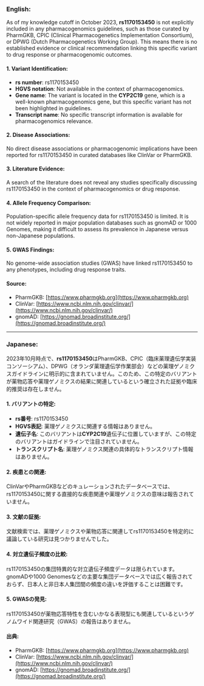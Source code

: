 ### English:
As of my knowledge cutoff in October 2023, **rs1170153450** is not explicitly included in any pharmacogenomics guidelines, such as those curated by PharmGKB, CPIC (Clinical Pharmacogenetics Implementation Consortium), or DPWG (Dutch Pharmacogenetics Working Group). This means there is no established evidence or clinical recommendation linking this specific variant to drug response or pharmacogenomic outcomes.

#### 1. Variant Identification:
- **rs number**: rs1170153450
- **HGVS notation**: Not available in the context of pharmacogenomics.
- **Gene name**: The variant is located in the **CYP2C19** gene, which is a well-known pharmacogenomics gene, but this specific variant has not been highlighted in guidelines.
- **Transcript name**: No specific transcript information is available for pharmacogenomics relevance.

#### 2. Disease Associations:
No direct disease associations or pharmacogenomic implications have been reported for rs1170153450 in curated databases like ClinVar or PharmGKB.

#### 3. Literature Evidence:
A search of the literature does not reveal any studies specifically discussing rs1170153450 in the context of pharmacogenomics or drug response.

#### 4. Allele Frequency Comparison:
Population-specific allele frequency data for rs1170153450 is limited. It is not widely reported in major population databases such as gnomAD or 1000 Genomes, making it difficult to assess its prevalence in Japanese versus non-Japanese populations.

#### 5. GWAS Findings:
No genome-wide association studies (GWAS) have linked rs1170153450 to any phenotypes, including drug response traits.

#### Source:
- PharmGKB: [https://www.pharmgkb.org](https://www.pharmgkb.org)
- ClinVar: [https://www.ncbi.nlm.nih.gov/clinvar/](https://www.ncbi.nlm.nih.gov/clinvar/)
- gnomAD: [https://gnomad.broadinstitute.org/](https://gnomad.broadinstitute.org/)

---

### Japanese:
2023年10月時点で、**rs1170153450**はPharmGKB、CPIC（臨床薬理遺伝学実装コンソーシアム）、DPWG（オランダ薬理遺伝学作業部会）などの薬理ゲノミクスガイドラインに明示的に含まれていません。このため、この特定のバリアントが薬物応答や薬理ゲノミクスの結果に関連しているという確立された証拠や臨床的推奨は存在しません。

#### 1. バリアントの特定:
- **rs番号**: rs1170153450
- **HGVS表記**: 薬理ゲノミクスに関連する情報はありません。
- **遺伝子名**: このバリアントは**CYP2C19**遺伝子に位置していますが、この特定のバリアントはガイドラインで注目されていません。
- **トランスクリプト名**: 薬理ゲノミクス関連の具体的なトランスクリプト情報はありません。

#### 2. 疾患との関連:
ClinVarやPharmGKBなどのキュレーションされたデータベースでは、rs1170153450に関する直接的な疾患関連や薬理ゲノミクスの意味は報告されていません。

#### 3. 文献の証拠:
文献検索では、薬理ゲノミクスや薬物応答に関連してrs1170153450を特定的に議論している研究は見つかりませんでした。

#### 4. 対立遺伝子頻度の比較:
rs1170153450の集団特異的な対立遺伝子頻度データは限られています。gnomADや1000 Genomesなどの主要な集団データベースでは広く報告されておらず、日本人と非日本人集団間の頻度の違いを評価することは困難です。

#### 5. GWASの発見:
rs1170153450が薬物応答特性を含むいかなる表現型にも関連しているというゲノムワイド関連研究（GWAS）の報告はありません。

#### 出典:
- PharmGKB: [https://www.pharmgkb.org](https://www.pharmgkb.org)
- ClinVar: [https://www.ncbi.nlm.nih.gov/clinvar/](https://www.ncbi.nlm.nih.gov/clinvar/)
- gnomAD: [https://gnomad.broadinstitute.org/](https://gnomad.broadinstitute.org/)